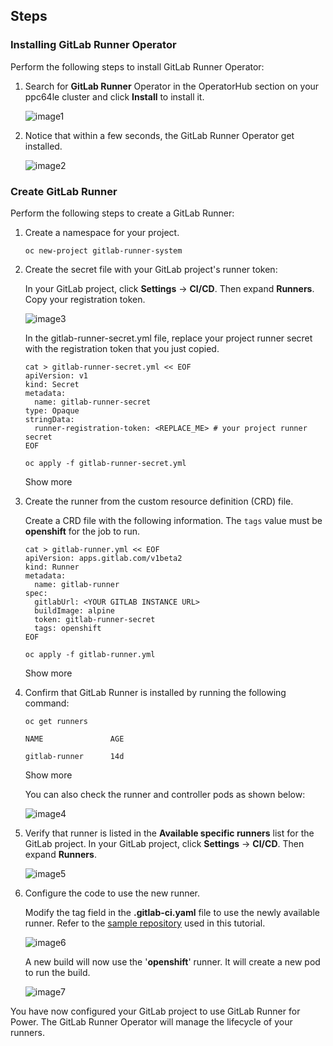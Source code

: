 Steps
-----

### Installing GitLab Runner Operator

Perform the following steps to install GitLab Runner Operator:

1.  Search for **GitLab Runner** Operator in the OperatorHub section on your ppc64le cluster and click **Install** to install it.
    
    ![image1](https://developer.ibm.com/developer/default/tutorials/gitlab-runner-operator-on-ibm-power/images/img1.jpg)
    
2.  Notice that within a few seconds, the GitLab Runner Operator get installed.
    
    ![image2](https://developer.ibm.com/developer/default/tutorials/gitlab-runner-operator-on-ibm-power/images/img2.jpg)
    

### Create GitLab Runner

Perform the following steps to create a GitLab Runner:

1.  Create a namespace for your project.
    
    `oc new-project gitlab-runner-system`
    
2.  Create the secret file with your GitLab project's runner token:
    
    In your GitLab project, click **Settings** \-> **CI/CD**. Then expand **Runners**. Copy your registration token.
    
    ![image3](https://developer.ibm.com/developer/default/tutorials/gitlab-runner-operator-on-ibm-power/images/img3.jpg)
    
    In the gitlab-runner-secret.yml file, replace your project runner secret with the registration token that you just copied.
    
        cat > gitlab-runner-secret.yml << EOF
        apiVersion: v1
        kind: Secret
        metadata:
          name: gitlab-runner-secret
        type: Opaque
        stringData:
          runner-registration-token: <REPLACE_ME> # your project runner secret
        EOF
        
        oc apply -f gitlab-runner-secret.yml
        
    
    Show more
    
3.  Create the runner from the custom resource definition (CRD) file.
    
    Create a CRD file with the following information. The `tags` value must be **openshift** for the job to run.
    
        cat > gitlab-runner.yml << EOF
        apiVersion: apps.gitlab.com/v1beta2
        kind: Runner
        metadata:
          name: gitlab-runner
        spec:
          gitlabUrl: <YOUR GITLAB INSTANCE URL>
          buildImage: alpine
          token: gitlab-runner-secret
          tags: openshift
        EOF
        
        oc apply -f gitlab-runner.yml
        
    
    Show more
    
4.  Confirm that GitLab Runner is installed by running the following command:
    
        oc get runners
        
        NAME               AGE
        
        gitlab-runner      14d
        
    
    Show more
    
    You can also check the runner and controller pods as shown below:
    
    ![image4](https://developer.ibm.com/developer/default/tutorials/gitlab-runner-operator-on-ibm-power/images/img4.jpg)
    
5.  Verify that runner is listed in the **Available specific runners** list for the GitLab project. In your GitLab project, click **Settings** \-> **CI/CD**. Then expand **Runners**.
    
    ![image5](https://developer.ibm.com/developer/default/tutorials/gitlab-runner-operator-on-ibm-power/images/img5.jpg)
    
6.  Configure the code to use the new runner.
    
    Modify the tag field in the **.gitlab-ci.yaml** file to use the newly available runner. Refer to the [sample repository](https://gitlab.com/skanekar1/myfirstproject/) used in this tutorial.
    
    ![image6](https://developer.ibm.com/developer/default/tutorials/gitlab-runner-operator-on-ibm-power/images/img6.jpg)
    
    A new build will now use the '**openshift**' runner. It will create a new pod to run the build.
    
    ![image7](https://developer.ibm.com/developer/default/tutorials/gitlab-runner-operator-on-ibm-power/images/img7new.png)
    

You have now configured your GitLab project to use GitLab Runner for Power. The GitLab Runner Operator will manage the lifecycle of your runners.